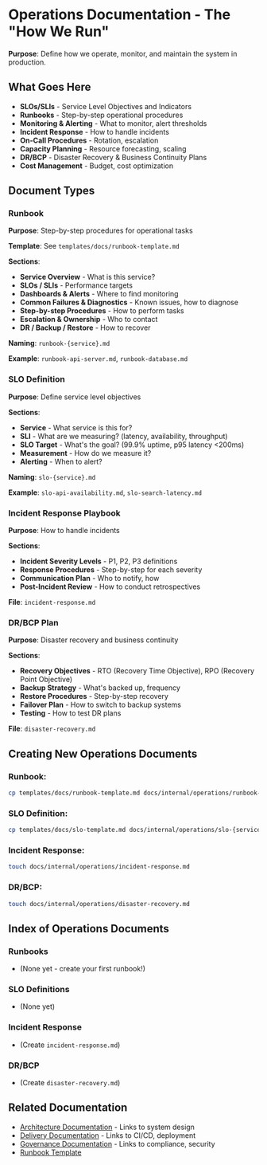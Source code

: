 # Operations Documentation - The "How We Run"

**Purpose**: Define how we operate, monitor, and maintain the system in production.

## What Goes Here

- **SLOs/SLIs** - Service Level Objectives and Indicators
- **Runbooks** - Step-by-step operational procedures
- **Monitoring & Alerting** - What to monitor, alert thresholds
- **Incident Response** - How to handle incidents
- **On-Call Procedures** - Rotation, escalation
- **Capacity Planning** - Resource forecasting, scaling
- **DR/BCP** - Disaster Recovery & Business Continuity Plans
- **Cost Management** - Budget, cost optimization

## Document Types

### Runbook
**Purpose**: Step-by-step procedures for operational tasks

**Template**: See `templates/docs/runbook-template.md`

**Sections**:
- **Service Overview** - What is this service?
- **SLOs / SLIs** - Performance targets
- **Dashboards & Alerts** - Where to find monitoring
- **Common Failures & Diagnostics** - Known issues, how to diagnose
- **Step-by-step Procedures** - How to perform tasks
- **Escalation & Ownership** - Who to contact
- **DR / Backup / Restore** - How to recover

**Naming**: `runbook-{service}.md`

**Example**: `runbook-api-server.md`, `runbook-database.md`

### SLO Definition
**Purpose**: Define service level objectives

**Sections**:
- **Service** - What service is this for?
- **SLI** - What are we measuring? (latency, availability, throughput)
- **SLO Target** - What's the goal? (99.9% uptime, p95 latency <200ms)
- **Measurement** - How do we measure it?
- **Alerting** - When to alert?

**Naming**: `slo-{service}.md`

**Example**: `slo-api-availability.md`, `slo-search-latency.md`

### Incident Response Playbook
**Purpose**: How to handle incidents

**Sections**:
- **Incident Severity Levels** - P1, P2, P3 definitions
- **Response Procedures** - Step-by-step for each severity
- **Communication Plan** - Who to notify, how
- **Post-Incident Review** - How to conduct retrospectives

**File**: `incident-response.md`

### DR/BCP Plan
**Purpose**: Disaster recovery and business continuity

**Sections**:
- **Recovery Objectives** - RTO (Recovery Time Objective), RPO (Recovery Point Objective)
- **Backup Strategy** - What's backed up, frequency
- **Restore Procedures** - Step-by-step recovery
- **Failover Plan** - How to switch to backup systems
- **Testing** - How to test DR plans

**File**: `disaster-recovery.md`

## Creating New Operations Documents

### Runbook:
```bash
cp templates/docs/runbook-template.md docs/internal/operations/runbook-{service}.md
```

### SLO Definition:
```bash
cp templates/docs/slo-template.md docs/internal/operations/slo-{service}.md
```

### Incident Response:
```bash
touch docs/internal/operations/incident-response.md
```

### DR/BCP:
```bash
touch docs/internal/operations/disaster-recovery.md
```

## Index of Operations Documents

### Runbooks
- (None yet - create your first runbook!)

### SLO Definitions
- (None yet)

### Incident Response
- (Create `incident-response.md`)

### DR/BCP
- (Create `disaster-recovery.md`)

## Related Documentation

- [Architecture Documentation](../architecture/README.md) - Links to system design
- [Delivery Documentation](../delivery/README.md) - Links to CI/CD, deployment
- [Governance Documentation](../governance/README.md) - Links to compliance, security
- [Runbook Template](../../../templates/docs/runbook-template.md)
